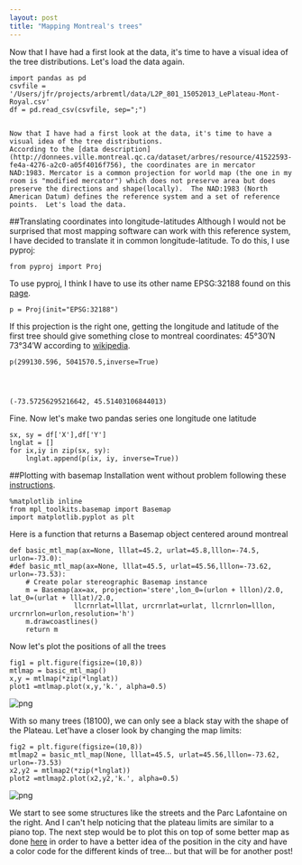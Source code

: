 ```yaml
---
layout: post
title: "Mapping Montreal's trees"
---
```



Now that I have had a first look at the data, it's time to have a visual idea of
the tree distributions. Let's load the data again.


    import pandas as pd
    csvfile = '/Users/jfr/projects/arbremtl/data/L2P_801_15052013_LePlateau-Mont-Royal.csv'
    df = pd.read_csv(csvfile, sep=";")


    Now that I have had a first look at the data, it's time to have a visual idea of the tree distributions.
    According to the [data description](http://donnees.ville.montreal.qc.ca/dataset/arbres/resource/41522593-fe4a-4276-a2c0-a05f4016f756), the coordinates are in mercator NAD:1983. Mercator is a common projection for world map (the one in my room is "modified mercator") which does not preserve area but does preserve the directions and shape(locally).  The NAD:1983 (North American Datum) defines the reference system and a set of reference points.  Let's load the data.

##Translating coordinates into longitude-latitudes
Although I would not be surprised that most mapping software can work with this
reference system, I have decided to translate it in common longitude-latitude.
To do this, I use pyproj:


    from pyproj import Proj

To use pyproj, I think I have to use its other name EPSG:32188 found on this
[page](http://www.spatialreference.org/ref/epsg/nad83-mtm-zone-8/).


    p = Proj(init="EPSG:32188")

If this projection is the right one, getting the longitude and latitude of the
first tree should give something close to montreal coordinates: 45°30′N 73°34′W
according to [wikipedia](http://en.wikipedia.org/wiki/Montreal).


    p(299130.596, 5041570.5,inverse=True)




    (-73.57256295216642, 45.51403106844013)



Fine.  Now let's make two pandas series one longitude one latitude


    sx, sy = df['X'],df['Y']
    lnglat = []
    for ix,iy in zip(sx, sy):
        lnglat.append(p(ix, iy, inverse=True))

##Plotting with basemap
Installation went without problem following these
[instructions](http://matplotlib.org/basemap/users/installing.html).


    %matplotlib inline
    from mpl_toolkits.basemap import Basemap
    import matplotlib.pyplot as plt

Here is a function that returns a Basemap object centered around montreal


    def basic_mtl_map(ax=None, lllat=45.2, urlat=45.8,lllon=-74.5, urlon=-73.0):
    #def basic_mtl_map(ax=None, lllat=45.5, urlat=45.56,lllon=-73.62, urlon=-73.53):
        # Create polar stereographic Basemap instance
        m = Basemap(ax=ax, projection='stere',lon_0=(urlon + lllon)/2.0, lat_0=(urlat + lllat)/2.0,
                    llcrnrlat=lllat, urcrnrlat=urlat, llcrnrlon=lllon, urcrnrlon=urlon,resolution='h')
        m.drawcoastlines()
        return m

Now let's plot the positions of all the trees


    fig1 = plt.figure(figsize=(10,8))
    mtlmap = basic_mtl_map()
    x,y = mtlmap(*zip(*lnglat))
    plot1 =mtlmap.plot(x,y,'k.', alpha=0.5)


![png]({{jfraj.github.io}}/assets/mapmtltrees_files/mapmtltrees_16_0.png)


With so many trees (18100), we can only see a black stay with the shape of the
Plateau.
Let'have a closer look by changing the map limits:


    fig2 = plt.figure(figsize=(10,8))
    mtlmap2 = basic_mtl_map(None, lllat=45.5, urlat=45.56,lllon=-73.62, urlon=-73.53)
    x2,y2 = mtlmap2(*zip(*lnglat))
    plot2 =mtlmap2.plot(x2,y2,'k.', alpha=0.5)


![png]({{jfraj.github.io}}/assets/mapmtltrees_files/mapmtltrees_18_0.png)


We start to see some structures like the streets and the Parc Lafontaine on the
right.  And I can't help noticing that the plateau limits are similar to a piano
top.  The next step would be to plot this on top of some better map as done
[here](http://stevendkay.wordpress.com/tag/basemap/) in order to have a better
idea of the position in the city and have a color code for the different kinds
of tree... but that will be for another post!
